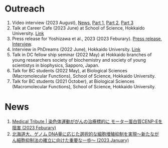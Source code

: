 Outreach
======

1. Video interview (2023 August), [News](https://life.sci.hokudai.ac.jp/fa/topic/14971), [Part 1](https://youtu.be/j4A5rCevcNQ), [Part 2](https://youtu.be/iCG-EvZCh5g), [Part 3](https://youtu.be/LLPNMBkg6KU)
1. Talk at Career Cafe (2023 June) at School of Science, Hokkaido University. [Link](https://www2.sci.hokudai.ac.jp/article/15718)
1. Press release for Yoshizawa et al., 2023 (2023 Feburary). [Press release](https://www.hokudai.ac.jp/news/pdf/230127_pr.pdf), [Interview](https://life.sci.hokudai.ac.jp/like-macromolecule/article/2057).
1. Interview in PhDreams (2022 June), Hokkaido University. [Link](https://phdiscover.jp/phd/article/1431)
1. Talk in DC fellow ship seminar (2022 May) at Hokkaido branches of young researchers society of biochemistry and society of young scientistys in biophysics, Sapporo, Japan.
1. Talk for BC students (2022 May), at Biological Sciences (Macromolecular Functions), School of Science, Hokkaido University.
1. Talk for BC students (2021 October), at Biological Sciences (Macromolecular Functions), School of Science, Hokkaido University.


News
======

1. [Medical Tribute | 染色体運動ががんの治療標的に モーター蛋白質CENP-Eを阻害 (2023 Feburary)](https://medical-tribune.co.jp/news/2023/0203555509/)
1. [北海道大、ゲノム DNA量に応じた選択的な細胞増殖抑制を実現～新たながん細胞抑制法の確立に向けた重要な一歩～ (2023 January)](https://bio.nikkeibp.co.jp/atcl/release/23/01/27/15683/)
